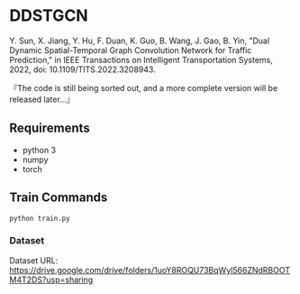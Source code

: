 # DDSTGCN

Y. Sun, X. Jiang, Y. Hu, F. Duan, K. Guo, B. Wang, J. Gao, B. Yin, "Dual Dynamic Spatial-Temporal Graph Convolution Network for Traffic Prediction," in IEEE Transactions on Intelligent Transportation Systems, 2022, doi: 10.1109/TITS.2022.3208943.

『The code is still being sorted out, and a more complete version will be released later...』

## Requirements

- python 3
- numpy
- torch

## Train Commands

```
python train.py
```

### Dataset

Dataset URL: https://drive.google.com/drive/folders/1uoY8ROQU73BqWyl566ZNdRBOOTM4T2DS?usp=sharing
